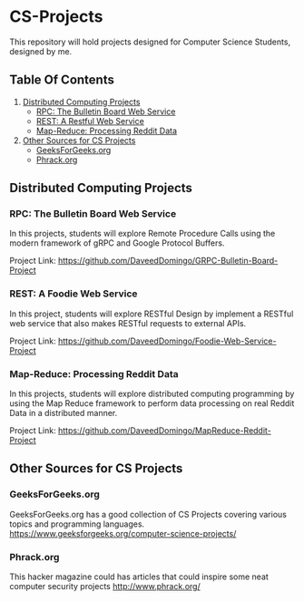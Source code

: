 # CS-Projects
This repository will hold projects designed for Computer Science Students, designed by me.

## Table Of Contents
1. [Distributed Computing Projects](#distributed-computing-projects)
    * [RPC: The Bulletin Board Web Service](#rpc--the-bulletin-board-web-service)
    * [REST: A Restful Web Service](#rest--a-restful-web-service)
    * [Map-Reduce: Processing Reddit Data](#map-reduce--word-counting)
2. [Other Sources for CS Projects](#other-sources-for-cs-projects)
    * [GeeksForGeeks.org](#geeksforgeeks)
    * [Phrack.org](#phrack)

## Distributed Computing Projects <a name="distributed-computing-projects"></a>
### RPC: The Bulletin Board Web Service <a name="rpc--the-bulletin-board-web-service"></a>
In this projects, students will explore Remote Procedure Calls using the modern framework of gRPC and Google Protocol Buffers.

Project Link: https://github.com/DaveedDomingo/GRPC-Bulletin-Board-Project
### REST: A Foodie Web Service <a name="rest--a-restful-web-service"></a> 
In this project, students will explore RESTful Design by implement a RESTful web service that also makes RESTful requests to external APIs.  

Project Link: https://github.com/DaveedDomingo/Foodie-Web-Service-Project
### Map-Reduce: Processing Reddit Data <a name="map-reduce--word-counting"></a>
In this projects, students will explore distributed computing programming by using the Map Reduce framework to perform data processing on real Reddit Data in a distributed manner.

Project Link: https://github.com/DaveedDomingo/MapReduce-Reddit-Project

## Other Sources for CS Projects <a name="other-sources-for-cs-projects"></a>
### GeeksForGeeks.org <a name="geeksforgeeks"></a>
GeeksForGeeks.org has a good collection of CS Projects covering various topics and programming languages. https://www.geeksforgeeks.org/computer-science-projects/

### Phrack.org <a name="phrack"></a>
This hacker magazine could has articles that could inspire some neat computer security projects
http://www.phrack.org/
